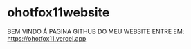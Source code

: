 # ohotfox11website

BEM VINDO Á PAGINA GITHUB DO MEU WEBSITE ENTRE EM: https://ohotfox11.vercel.app
